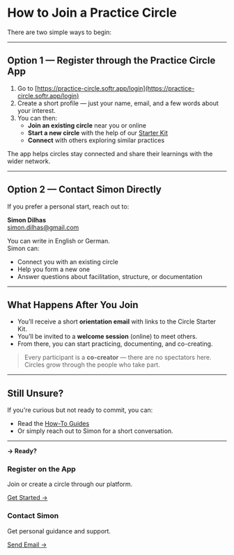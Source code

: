 # How to Join a Practice Circle

There are two simple ways to begin:

---

## Option 1 — Register through the Practice Circle App

1. Go to [https://practice-circle.softr.app/login](https://practice-circle.softr.app/login) 
2. Create a short profile — just your name, email, and a few words about your interest.  
3. You can then:
   - **Join an existing circle** near you or online  
   - **Start a new circle** with the help of our [Starter Kit](organize/lifecycle/create_a_circle.md)
   - **Connect** with others exploring similar practices

The app helps circles stay connected and share their learnings with the wider network.

---

## Option 2 — Contact Simon Directly

If you prefer a personal start, reach out to:

**Simon Dilhas**  
[simon.dilhas@gmail.com](mailto:simon.dilhas@gmail.com)

You can write in English or German.  
Simon can:
- Connect you with an existing circle  
- Help you form a new one  
- Answer questions about facilitation, structure, or documentation  

---

## What Happens After You Join

- You’ll receive a short **orientation email** with links to the Circle Starter Kit.  
- You’ll be invited to a **welcome session** (online) to meet others.  
- From there, you can start practicing, documenting, and co-creating.

> Every participant is a **co-creator** — there are no spectators here.  
> Circles grow through the people who take part.

---

## Still Unsure?

If you're curious but not ready to commit, you can:
- Read the [How-To Guides](index.md)  
- Or simply reach out to Simon for a short conversation.

---

**→ Ready?**

<div class="info-cards-container">

<div class="info-card">
<h3>Register on the App</h3>
<p>Join or create a circle through our platform.</p>
<p><a href="https://practice-circle.softr.app/sign-up" target="_blank">Get Started →</a></p>
</div>

<div class="info-card">
<h3>Contact Simon</h3>
<p>Get personal guidance and support.</p>
<p><a href="mailto:simon.dilhas@gmail.com">Send Email →</a></p>
</div>

</div>
